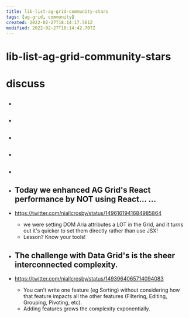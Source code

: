 ```yaml
---
title: lib-list-ag-grid-community-stars
tags: [ag-grid, community]
created: 2022-02-27T18:14:17.561Z
modified: 2022-02-27T18:14:42.707Z
---
```


# lib-list-ag-grid-community-stars

# discuss

- ## 

- ## 

- ## 

- ## 

- ## 

- ## Today we enhanced AG Grid's React performance by NOT using React... ... 
- https://twitter.com/niallcrosby/status/1496161941684985864
  - we were setting DOM Aria attributes a LOT in the Grid, and it turns out it's quicker to set them directly rather than use JSX!  
  - Lesson? Know your tools!

- ## The challenge with Data Grid's is the sheer interconnected complexity. 
- https://twitter.com/niallcrosby/status/1493964065714094083
  - You can't write one feature (eg Sorting) without considering how that feature impacts all the other features (Filtering, Editing, Grouping, Pivoting, etc). 
  - Adding features grows the complexity exponentially.
